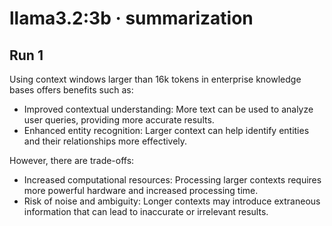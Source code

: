 # llama3.2:3b · summarization

## Run 1

Using context windows larger than 16k tokens in enterprise knowledge bases offers benefits such as:

* Improved contextual understanding: More text can be used to analyze user queries, providing more accurate results.
* Enhanced entity recognition: Larger context can help identify entities and their relationships more effectively.

However, there are trade-offs:

* Increased computational resources: Processing larger contexts requires more powerful hardware and increased processing time.
* Risk of noise and ambiguity: Longer contexts may introduce extraneous information that can lead to inaccurate or irrelevant results.
